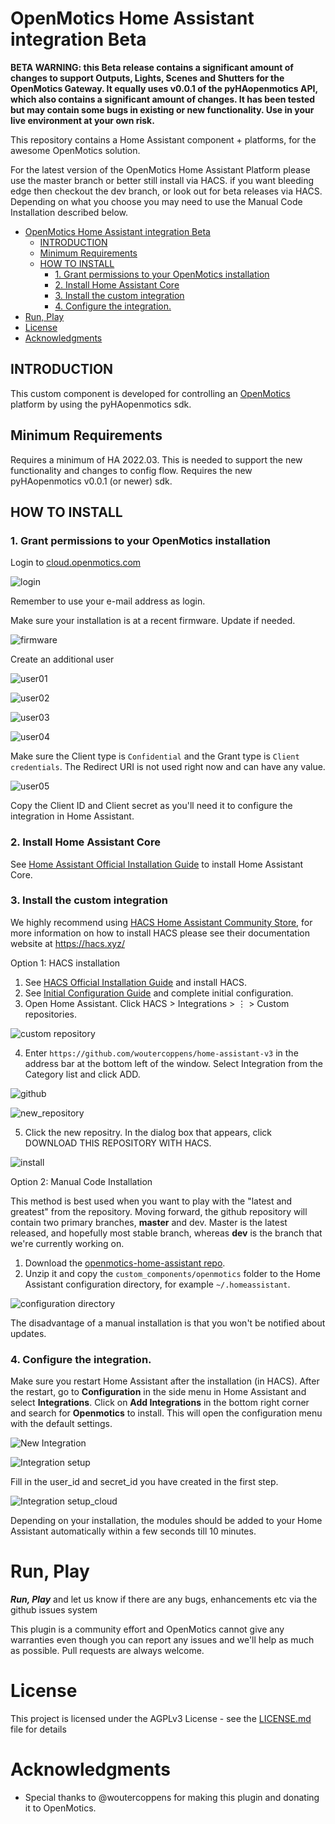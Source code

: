 # OpenMotics Home Assistant integration Beta

**BETA WARNING: this Beta release contains a significant amount of changes to support Outputs, Lights, Scenes and Shutters for the OpenMotics Gateway. It equally uses v0.0.1 of the pyHAopenmotics API, which also contains a significant amount of changes.  It has been tested but may contain some bugs in existing or new functionality.  Use in your live environment at your own risk.**

This repository contains a Home Assistant component + platforms, for the awesome OpenMotics solution. 

For the latest version of the OpenMotics Home Assistant Platform please use the master branch or better still install via HACS. if you want bleeding edge then checkout the dev branch, or look out for beta releases via HACS. Depending on what you choose you may need to use the Manual Code Installation described below.

<!-- TOC -->

- [OpenMotics Home Assistant integration Beta](#openmotics-home-assistant-integration-beta)
  - [INTRODUCTION](#introduction)
  - [Minimum Requirements](#minimum-requirements)
  - [HOW TO INSTALL](#how-to-install)
    - [1. Grant permissions to your OpenMotics installation](#1-grant-permissions-to-your-openmotics-installation)
    - [2. Install Home Assistant Core](#2-install-home-assistant-core)
    - [3. Install the custom integration](#3-install-the-custom-integration)
    - [4. Configure the integration.](#4-configure-the-integration)
- [Run, Play](#run-play)
- [License](#license)
- [Acknowledgments](#acknowledgments)

<!-- /TOC -->

## INTRODUCTION

This custom component is developed for controlling an [OpenMotics](https://www.openmotics.com/en/) platform by using the pyHAopenmotics sdk.

## Minimum Requirements

Requires a minimum of HA 2022.03.  This is needed to support the new functionality and changes to config flow.
Requires the new pyHAopenmotics v0.0.1 (or newer) sdk.

## HOW TO INSTALL

### 1. Grant permissions to your OpenMotics installation

Login to [cloud.openmotics.com](https://cloud.openmotics.com/)

![login](/pictures/login.cloud.openmotics.com.png)

Remember to use your e-mail address as login.

Make sure your installation is at a recent firmware. Update if needed.

![firmware](/pictures/update01.png)

Create an additional user

![user01](/pictures/user01.png)

![user02](/pictures/user02.png)

![user03](/pictures/user03.png)

![user04](/pictures/user04.png)

Make sure the Client type is `Confidential` and the Grant type is `Client credentials`.
The Redirect URI is not used right now and can have any value.

![user05](/pictures/user05.png)

Copy the Client ID and Client secret as you'll need it to configure the integration in Home Assistant.

### 2. Install Home Assistant Core

See [Home Assistant Official Installation Guide](https://www.home-assistant.io/installation/) to install Home Assistant Core.

### 3. Install the custom integration

We highly recommend using [HACS Home Assistant Community Store](https://github.com/hacs), for more information on how to install HACS please see their documentation website at https://hacs.xyz/

Option 1: HACS installation

1. See [HACS Official Installation Guide](https://hacs.xyz/docs/installation/installation/) and install HACS.
2. See [Initial Configuration Guide](https://hacs.xyz/docs/configuration/basic) and complete initial configuration.
3. Open Home Assistant. Click HACS > Integrations > ⋮ > Custom repositories.

![custom repository](/pictures/hacs_custom_repositories.png)

4. Enter `https://github.com/woutercoppens/home-assistant-v3` in the address bar at the bottom left of the window. Select Integration from the Category list and click ADD.

![github](/pictures/hacs_add_repository.png)

![new_repository](/pictures/hacs_new_repository.png)

5. Click the new repositry. In the dialog box that appears, click DOWNLOAD THIS REPOSITORY WITH HACS.

![install](/pictures/hacs_download_repository.png)

Option 2:  Manual Code Installation

This method is best used when you want to play with the "latest and greatest" from the repository. Moving forward, the github repository will contain two primary branches, **master** and dev. Master is the latest released, and hopefully most stable branch, whereas **dev** is the branch that we're currently working on.


1. Download the [openmotics-home-assistant repo](https://github.com/openmotics/home-assistant).
2. Unzip it and copy the `custom_components/openmotics` folder to the Home Assistant configuration directory, for example `~/.homeassistant`.

![configuration directory](/pictures/copy_method.png)

The disadvantage of a manual installation is that you won't be notified about updates.

### 4. Configure the integration.

Make sure you restart Home Assistant after the installation (in HACS). After the restart, go to **Configuration** in the side menu in Home Assistant and select **Integrations**. Click on **Add Integrations** in the bottom right corner and search for **Openmotics** to install. This will open the configuration menu with the default settings.

![New Integration](/pictures/new_integration.png)

![Integration setup](/pictures/integration_setup.png)

Fill in the user_id and secret_id you have created in the first step.

![Integration setup_cloud](/pictures/integration_setup_cloud.png)

Depending on your installation, the modules should be added to your Home Assistant automatically within a few seconds till 10 minutes.

# Run, Play 

***Run, Play*** and let us know if there are any bugs, enhancements etc via the github issues system

This plugin is a community effort and OpenMotics cannot give any warranties even though you can report any issues and we'll help as much as possible. Pull requests are always welcome.

# License

This project is licensed under the AGPLv3 License - see the [LICENSE.md](LICENSE.md) file for details

# Acknowledgments

* Special thanks to @woutercoppens for making this plugin and donating it to OpenMotics.
